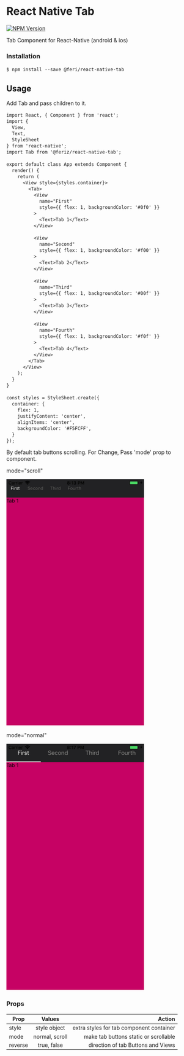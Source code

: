# React Native Tab

<!-- [![NPM Version](https://badge.fury.io/js/esta.svg?style=flat)](https://npmjs.org/package/@feri/react-native-tab) -->
[![NPM Version](https://badge.fury.io/js/esta.svg?style=flat)](0.1.1)

Tab Component for React-Native (android & ios)

### Installation

```
$ npm install --save @feri/react-native-tab
```

## Usage

Add Tab and pass children to it.

```
import React, { Component } from 'react';
import {
  View,
  Text,
  StyleSheet
} from 'react-native';
import Tab from '@feriz/react-native-tab';

export default class App extends Component {
  render() {
    return (
      <View style={styles.container}>
        <Tab>
          <View
            name="First"
            style={{ flex: 1, backgroundColor: '#0f0' }}
          >
            <Text>Tab 1</Text>
          </View>

          <View
            name="Second"
            style={{ flex: 1, backgroundColor: '#f00' }}
          >
            <Text>Tab 2</Text>
          </View>

          <View
            name="Third"
            style={{ flex: 1, backgroundColor: '#00f' }}
          >
            <Text>Tab 3</Text>
          </View>

          <View
            name="Fourth"
            style={{ flex: 1, backgroundColor: '#f0f' }}
          >
            <Text>Tab 4</Text>
          </View>
        </Tab>
      </View>
    );
  }
}

const styles = StyleSheet.create({
  container: {
    flex: 1,
    justifyContent: 'center',
    alignItems: 'center',
    backgroundColor: '#F5FCFF',
  }
});
```

By default tab buttons scrolling. For Change, Pass 'mode' prop to component.

mode="scroll"

<a href="https://raw.githubusercontent.com/farbd-dev/react-native-tab/master/demo/tabScroll.mp4"><img src="https://raw.githubusercontent.com/farbod-dev/react-native-tab/master/demo/tabScroll.gif" width="360"></a>

mode="normal"

<a href="https://raw.githubusercontent.com/farbd-dev/react-native-tab/master/demo/tabNormal.mp4"><img src="https://raw.githubusercontent.com/farbod-dev/react-native-tab/master/demo/tabNormal.gif" width="360"></a>

### Props

| Prop          | Values           | Action                                   |
| ------------- |:----------------:| ----------------------------------------:|
| style         | style object     | extra styles for tab component container |
| mode          | normal, scroll   | make tab buttons static or scrollable    |
| reverse       | true, false      | direction of tab Buttons and Views       |
